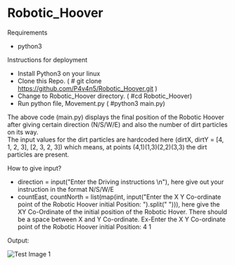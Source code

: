 # Robotic_Hoover
Requirements  
- python3  

Instructions for deployment  
- Install Python3 on your linux
- Clone this Repo. ( # git clone https://github.com/P4v4n5/Robotic_Hoover.git )  
- Change to Robotic_Hoover directory. ( #cd Robotic_Hoover)  
- Run python file, Movement.py ( #python3 main.py)  


The above code (main.py) displays the final position of the Robotic Hoover after giving certain direction (N/S/W/E) and also the number of dirt particles on its way.  
The input values for the dirt particles are hardcoded here (dirtX, dirtY = [4, 1, 2, 3], [2, 3, 2, 3]) which means, at points (4,1)(1,3)(2,2)(3,3) the dirt particles are present.

How to give input?
- direction = input("Enter the Driving instructions \n"), here give out your instruction in the format N/S/W/E
- countEast, countNorth = list(map(int, input("Enter the X Y Co-ordinate point of the Robotic Hoover initial Position: ").split(" "))), here give the XY Co-Ordinate of the initial position of the Robotic Hover. There should be a space between X and Y Co-ordinate. Ex-Enter the X Y Co-ordinate point of the Robotic Hoover initial Position: 4 1

Output:


![Test Image 1](C:\Users\Pavan-S\Pictures\Screenshot_1)

